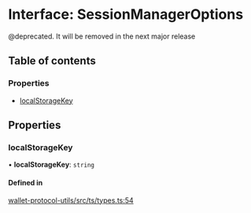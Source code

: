 # Interface: SessionManagerOptions

@deprecated. It will be removed in the next major release

## Table of contents

### Properties

- [localStorageKey](SessionManagerOptions.md#localstoragekey)

## Properties

### localStorageKey

• **localStorageKey**: `string`

#### Defined in

[wallet-protocol-utils/src/ts/types.ts:54](https://gitlab.com/i3-market/code/wp3/t3.2/i3m-wallet-monorepo/-/blob/b55ce2a/packages/wallet-protocol-utils/src/ts/types.ts#L54)
